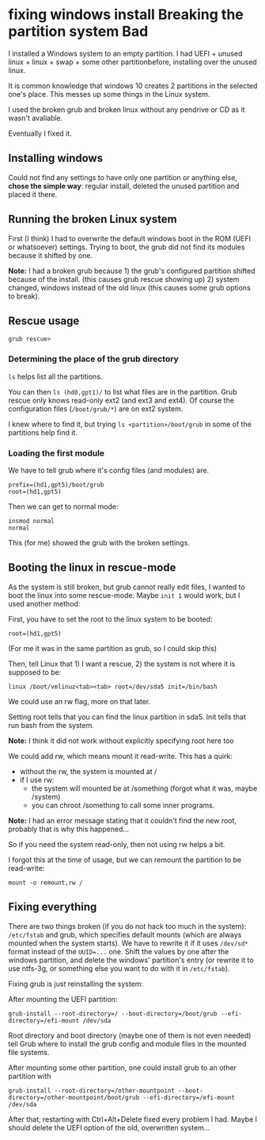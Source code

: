 # fixing windows install Breaking the partition system Bad

I installed a Windows system to an empty partition. I had UEFI + unused linux + linux + swap + some other partitionbefore, installing over the unused linux.

It is common knowledge that windows 10 creates 2 partitions in the selected one's place. This messes up some things in the Linux system.

I used the broken grub and broken linux without any pendrive or CD as it wasn't avaliable.

Eventually I fixed it.

## Installing windows

Could not find any settings to have only one partition or anything else, **chose the simple way**: regular install, deleted the unused partition and placed it there.

## Running the broken Linux system

First (I think) I had to overwrite the default windows boot in the ROM (UEFI or whatsoever) settings. Trying to boot, the grub did not find its modules because it shifted by one.

**Note:** I had a broken grub because 1) the grub's configured partition shifted because of the install. (this causes grub rescue showing up) 2) system changed, windows instead of the old linux (this causes some grub options to break).


## Rescue usage

`grub rescue>`

### Determining the place of the grub directory

`ls` helps list all the partitions.

You can then `ls (hd0,gpt1)/` to list what files are in the partition. Grub rescue only knows read-only ext2 (and ext3 and ext4). Of course the configuration files (`/boot/grub/*`) are on ext2 system.

I knew where to find it, but trying `ls <partition>/boot/grub` in some of the partitions help find it.

### Loading the first module

We have to tell grub where it's config files (and modules) are.

```
prefix=(hd1,gpt5)/boot/grub
root=(hd1,gpt5)
```

Then we can get to normal mode:

```
insmod normal
normal
```

This (for me) showed the grub with the broken settings.

## Booting the linux in rescue-mode

As the system is still broken, but grub cannot really edit files, I wanted to boot the linux into some rescue-mode. Maybe `init 1` would work, but I used another method:

First, you have to set the root to the linux system to be booted:

```
root=(hd1,gpt5)
```

(For me it was in the same partition as grub, so I could skip this)

Then, tell Linux that 1) I want a rescue, 2) the system is not where it is supposed to be:

```
linux /boot/vmlinuz<tab><tab> root=/dev/sda5 init=/bin/bash
```

We could use an rw flag, more on that later.

Setting root tells that you can find the linux partition in sda5. Init tells that run bash from the system.

**Note:** I think it did not work without explicitly specifying root here too

We could add rw, which means mount it read-write. This has a quirk:

- without the rw, the system is mounted at /
- if I use rw:
  - the system will mounted be at /something (forgot what it was, maybe /system)
  - you can chroot /something to call some inner programs.

**Note:** I had an error message stating that it couldn't find the new root, probably that is why this happened...

So if you need the system read-only, then not using rw helps a bit.

I forgot this at the time of usage, but we can remount the partition to be read-write:

```
mount -o remount,rw /
```

## Fixing everything

There are two things broken (if you do not hack too much in the system): `/etc/fstab` and grub, which specifies default mounts (which are always mounted when the system starts). We have to rewrite it if it uses `/dev/sd*` format instead of the `UUID=...` one. Shift the values by one after the windows partition, and delete the windows' partition's entry (or rewrite it to use ntfs-3g, or something else you want to do with it in `/etc/fstab`).

Fixing grub is just reinstalling the system:

After mounting the UEFI partition:

```
grub-install --root-directory=/ --boot-directory=/boot/grub --efi-directory=/efi-mount /dev/sda
```

Root directory and boot directory (maybe one of them is not even needed) tell Grub where to install the grub config and module files in the mounted file systems.

After mounting some other partition, one could install grub to an other partition with

`grub-install --root-directory=/other-mountpoint --boot-directory=/other-mountpoint/boot/grub --efi-directory=/efi-mount /dev/sda`

After that, restarting with Ctrl+Alt+Delete fixed every problem I had. Maybe I should delete the UEFI option of the old, overwritten system...


